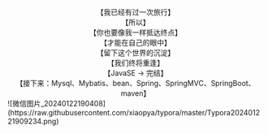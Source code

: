 
<Center>【我已经有过一次旅行】</Center>
<Center>【所以】</Center>
<Center>【你也要像我一样抵达终点】</Center>
<Center>【才能在自己的眼中】</Center>
<Center>【留下这个世界的沉淀】</Center>
<Center>【我们终将重逢】</Center>
<Center>【JavaSE -> 完结】</Center>
<Center>【接下来：Mysql、Mybatis、bean、Spring、SpringMVC、SpringBoot、maven】</Center>
![微信图片_20240122190408](https://raw.githubusercontent.com/xiaopya/typora/master/Typora202401221909234.png)
